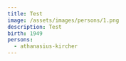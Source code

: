 ```yaml
---
title: Test
image: /assets/images/persons/1.png
description: Test
birth: 1949
persons:
  - athanasius-kircher
---
```

